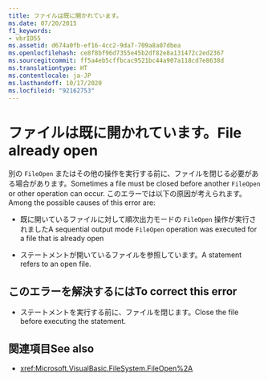 ```yaml
---
title: ファイルは既に開かれています。
ms.date: 07/20/2015
f1_keywords:
- vbrID55
ms.assetid: d674a0fb-ef16-4cc2-9da7-709a8a07dbea
ms.openlocfilehash: ce8f8bf96d7355e45b2df82e8a131472c2ed2367
ms.sourcegitcommit: ff5a4eb5cffbcac9521bc44a907a118cd7e8638d
ms.translationtype: HT
ms.contentlocale: ja-JP
ms.lasthandoff: 10/17/2020
ms.locfileid: "92162753"
---
```

# <a name="file-already-open"></a><span data-ttu-id="114c6-102">ファイルは既に開かれています。</span><span class="sxs-lookup"><span data-stu-id="114c6-102">File already open</span></span>

<span data-ttu-id="114c6-103">別の `FileOpen` またはその他の操作を実行する前に、ファイルを閉じる必要がある場合があります。</span><span class="sxs-lookup"><span data-stu-id="114c6-103">Sometimes a file must be closed before another `FileOpen` or other operation can occur.</span></span> <span data-ttu-id="114c6-104">このエラーでは以下の原因が考えられます。</span><span class="sxs-lookup"><span data-stu-id="114c6-104">Among the possible causes of this error are:</span></span>

- <span data-ttu-id="114c6-105">既に開いているファイルに対して順次出力モードの `FileOpen` 操作が実行されました</span><span class="sxs-lookup"><span data-stu-id="114c6-105">A sequential output mode `FileOpen` operation was executed for a file that is already open</span></span>

- <span data-ttu-id="114c6-106">ステートメントが開いているファイルを参照しています。</span><span class="sxs-lookup"><span data-stu-id="114c6-106">A statement refers to an open file.</span></span>

## <a name="to-correct-this-error"></a><span data-ttu-id="114c6-107">このエラーを解決するには</span><span class="sxs-lookup"><span data-stu-id="114c6-107">To correct this error</span></span>

- <span data-ttu-id="114c6-108">ステートメントを実行する前に、ファイルを閉じます。</span><span class="sxs-lookup"><span data-stu-id="114c6-108">Close the file before executing the statement.</span></span>

## <a name="see-also"></a><span data-ttu-id="114c6-109">関連項目</span><span class="sxs-lookup"><span data-stu-id="114c6-109">See also</span></span>

- <xref:Microsoft.VisualBasic.FileSystem.FileOpen%2A>
